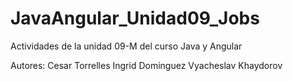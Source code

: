 # JavaAngular_Unidad09_Jobs
Actividades de la unidad 09-M del curso Java y Angular

Autores:
Cesar Torrelles
Ingrid Dominguez
Vyacheslav Khaydorov
